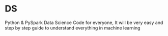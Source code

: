 # DS
Python & PySpark Data Science Code for everyone, It will be very easy and step by step guide to understand everything in machine learning
